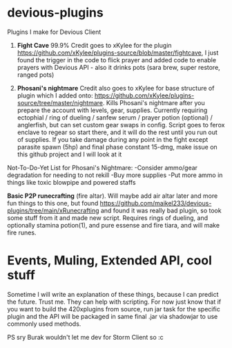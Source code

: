 # devious-plugins
Plugins I make for Devious Client

1. **Fight Cave** 99.9% Credit goes to xKylee for the plugin <https://github.com/xKylee/plugins-source/blob/master/fightcave>, I just found the trigger in the code to flick prayer and added code to enable prayers with Devious API - also it drinks pots (sara brew, super restore, ranged pots)

2. **Phosani's nightmare** Credit also goes to xKylee for base structure of plugin which I added onto: <https://github.com/xKylee/plugins-source/tree/master/nightmare>. Kills Phosani's nightmare after you prepare the account with levels, gear, supplies. Currently requiring ectophial / ring of dueling / sanfew serum / prayer potion (optional) / anglerfish, but can set custom gear swaps in config. Script goes to ferox enclave to regear so start there, and it will do the rest until you run out of supplies. If you take damage during any point in the fight except parasite spawn (5hp) and final phase constant 15-dmg, make issue on this github project and I will look at it

Not-To-Do-Yet List for Phosani's Nightmare:
-Consider ammo/gear degradation for needing to not rekill
-Buy more supplies
-Put more ammo in things like toxic blowpipe and powered staffs

**Basic P2P runecrafting** (fire altar). Will maybe add air altar later and more fun things to this one, but found <https://github.com/maikel233/devious-plugins/tree/main/xRunecrafting> and found it was really bad plugin, so took some stuff from it and made new script. Requires rings of dueling, and optionally stamina potion(1), and pure essense and fire tiara, and will make fire runes.


# Events, Muling, Extended API, cool stuff

Sometime I will write an explanation of these things, because I can predict the future. Trust me. They can help with scripting. For now just know that if you want to build the 420xplugins from source, run jar task for the specific plugin and the API will be packaged in same final .jar via shadowjar to use commonly used methods.

PS sry Burak wouldn't let me dev for Storm Client so :c 
